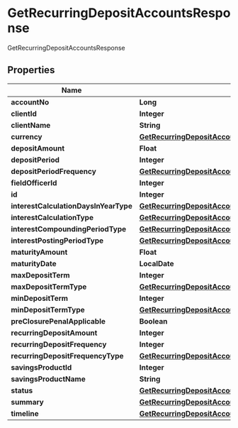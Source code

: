 

# GetRecurringDepositAccountsResponse

GetRecurringDepositAccountsResponse

## Properties

| Name | Type | Description | Notes |
|------------ | ------------- | ------------- | -------------|
|**accountNo** | **Long** |  |  [optional] |
|**clientId** | **Integer** |  |  [optional] |
|**clientName** | **String** |  |  [optional] |
|**currency** | [**GetRecurringDepositAccountsCurrency**](GetRecurringDepositAccountsCurrency.md) |  |  [optional] |
|**depositAmount** | **Float** |  |  [optional] |
|**depositPeriod** | **Integer** |  |  [optional] |
|**depositPeriodFrequency** | [**GetRecurringDepositAccountsDepositPeriodFrequency**](GetRecurringDepositAccountsDepositPeriodFrequency.md) |  |  [optional] |
|**fieldOfficerId** | **Integer** |  |  [optional] |
|**id** | **Integer** |  |  [optional] |
|**interestCalculationDaysInYearType** | [**GetRecurringDepositAccountsInterestCalculationDaysInYearType**](GetRecurringDepositAccountsInterestCalculationDaysInYearType.md) |  |  [optional] |
|**interestCalculationType** | [**GetRecurringDepositAccountsInterestCalculationType**](GetRecurringDepositAccountsInterestCalculationType.md) |  |  [optional] |
|**interestCompoundingPeriodType** | [**GetRecurringDepositAccountsInterestCompoundingPeriodType**](GetRecurringDepositAccountsInterestCompoundingPeriodType.md) |  |  [optional] |
|**interestPostingPeriodType** | [**GetRecurringDepositAccountsInterestPostingPeriodType**](GetRecurringDepositAccountsInterestPostingPeriodType.md) |  |  [optional] |
|**maturityAmount** | **Float** |  |  [optional] |
|**maturityDate** | **LocalDate** |  |  [optional] |
|**maxDepositTerm** | **Integer** |  |  [optional] |
|**maxDepositTermType** | [**GetRecurringDepositAccountsMaxDepositTermType**](GetRecurringDepositAccountsMaxDepositTermType.md) |  |  [optional] |
|**minDepositTerm** | **Integer** |  |  [optional] |
|**minDepositTermType** | [**GetRecurringDepositAccountsMinDepositTermType**](GetRecurringDepositAccountsMinDepositTermType.md) |  |  [optional] |
|**preClosurePenalApplicable** | **Boolean** |  |  [optional] |
|**recurringDepositAmount** | **Integer** |  |  [optional] |
|**recurringDepositFrequency** | **Integer** |  |  [optional] |
|**recurringDepositFrequencyType** | [**GetRecurringDepositAccountsRecurringDepositFrequencyType**](GetRecurringDepositAccountsRecurringDepositFrequencyType.md) |  |  [optional] |
|**savingsProductId** | **Integer** |  |  [optional] |
|**savingsProductName** | **String** |  |  [optional] |
|**status** | [**GetRecurringDepositAccountsStatus**](GetRecurringDepositAccountsStatus.md) |  |  [optional] |
|**summary** | [**GetRecurringDepositAccountsSummary**](GetRecurringDepositAccountsSummary.md) |  |  [optional] |
|**timeline** | [**GetRecurringDepositAccountsTimeline**](GetRecurringDepositAccountsTimeline.md) |  |  [optional] |



